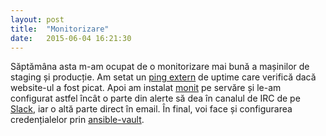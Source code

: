 ```yaml
---
layout: post
title:  "Monitorizare"
date:   2015-06-04 16:21:30
---
```


Săptămâna asta m-am ocupat de o monitorizare mai bună a mașinilor de staging și producție. Am setat un [ping extern](http://uptime.statuscake.com/?TestID=8pM4VcMsBu) de uptime care verifică dacă website-ul a fost picat. Apoi am instalat [monit](https://mmonit.com/monit/) pe servăre și le-am configurat astfel încât o parte din alerte să dea în canalul de IRC de pe [Slack](https://govro.slack.com/messages), iar o altă parte direct în email. În final, voi face și configurarea credențialelor prin [ansible-vault](http://docs.ansible.com/playbooks_vault.html).

